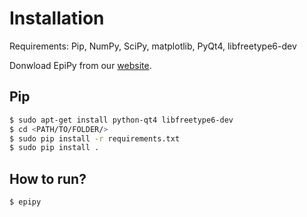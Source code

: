 # Installation

Requirements: Pip, NumPy, SciPy, matplotlib, PyQt4, libfreetype6-dev

Donwload EpiPy from our [website](http://ckaus.github.io/EpiPy/).

## Pip

```bash
$ sudo apt-get install python-qt4 libfreetype6-dev
$ cd <PATH/TO/FOLDER/>
$ sudo pip install -r requirements.txt
$ sudo pip install .
```

## How to run?

```bash
$ epipy
```
